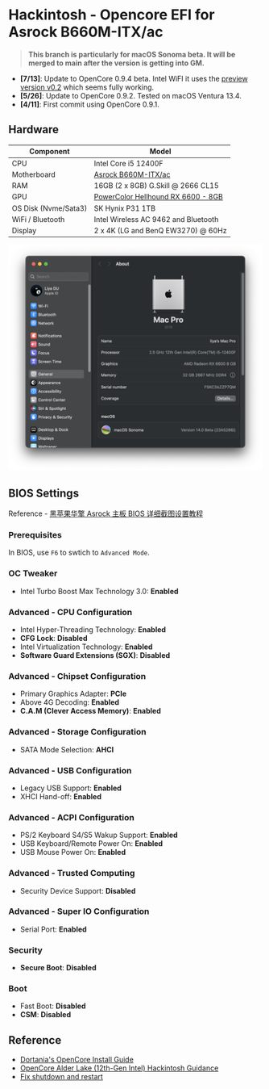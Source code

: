 # Hackintosh - Opencore EFI for Asrock B660M-ITX/ac

> **This branch is particularly for macOS Sonoma beta. It will be merged to main after the version is getting into GM.**

- **[7/13]**: Update to OpenCore 0.9.4 beta. Intel WiFI it uses the [preview version v0.2](https://github.com/OpenIntelWireless/itlwm/issues/883#issuecomment-1625204187) which seems fully working.
- **[5/26]**: Update to OpenCore 0.9.2. Tested on macOS Ventura 13.4.
- **[4/11]**: First commit using OpenCore 0.9.1.

## Hardware

| **Component**        | **Model**                                                                              |
| -------------------- | -------------------------------------------------------------------------------------- |
| CPU                  | Intel Core i5 12400F                                                                   |
| Motherboard          | [Asrock B660M-ITX/ac](https://www.asrock.com/mb/Intel/B660M-ITXac/index.asp)           |
| RAM                  | 16GB (2 x 8GB) G.Skill @ 2666 CL15                                                     |
| GPU                  | [PowerColor Hellhound RX 6600 - 8GB](https://www.powercolor.com/product?id=1630396326) |
| OS Disk (Nvme/Sata3) | SK Hynix P31 1TB                                                                       |
| WiFi / Bluetooth     | Intel Wireless AC 9462 and Bluetooth                                                   |
| Display              | 2 x 4K (LG and BenQ EW3270) @ 60Hz                                                     |

![Sonoma](./doc/images/sonoma.png)

## BIOS Settings

Reference - [黑苹果华擎 Asrock 主板 BIOS 详细截图设置教程](https://www.bilibili.com/read/cv12293964)

### Prerequisites

In BIOS, use `F6` to swtich to `Advanced Mode`.

### OC Tweaker

- Intel Turbo Boost Max Technology 3.0: **Enabled**

### Advanced - CPU Configuration

- Intel Hyper-Threading Technology: **Enabled**
- **CFG Lock**: **Disabled**
- Intel Virtualization Technology: **Enabled**
- **Software Guard Extensions (SGX)**: **Disabled**

### Advanced - Chipset Configuration

- Primary Graphics Adapter: **PCIe**
- Above 4G Decoding: **Enabled**
- **C.A.M (Clever Access Memory)**: **Enabled**

### Advanced - Storage Configuration

- SATA Mode Selection: **AHCI**

### Advanced - USB Configuration

- Legacy USB Support: **Enabled**
- XHCI Hand-off: **Enabled**

### Advanced - ACPI Configuration

- PS/2 Keyboard S4/S5 Wakup Support: **Enabled**
- USB Keyboard/Remote Power On: **Enabled**
- USB Mouse Power On: **Enabled**

### Advanced - Trusted Computing

- Security Device Support: **Disabled**

### Advanced - Super IO Configuration

- Serial Port: **Enabled**

### Security

- **Secure Boot**: **Disabled**

### Boot

- Fast Boot: **Disabled**
- **CSM**: **Disabled**

## Reference

- [Dortania's OpenCore Install Guide](https://dortania.github.io/OpenCore-Install-Guide/)
- [OpenCore Alder Lake (12th-Gen Intel) Hackintosh Guidance](https://www.reddit.com/r/hackintosh/comments/sp1zgv/opencore_alder_lake_12thgen_intel_hackintosh/)
- [Fix shutdown and restart](https://github.com/Koala166/The-TLDR-Guide-of-Fixing-Shutdown-Restart)
